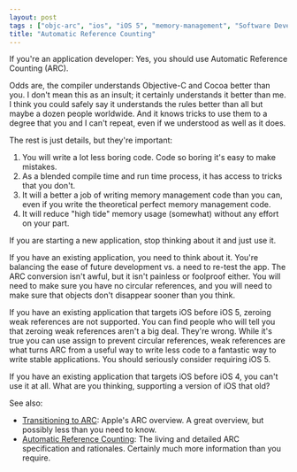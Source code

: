 ```yaml
---
layout: post
tags : ["objc-arc", "ios", "iOS 5", "memory-management", "Software Development", "Xcode", "coding"]
title: "Automatic Reference Counting"
---
```

If you're an application developer: Yes, you should use Automatic Reference Counting (ARC).

Odds are, the compiler understands Objective-C and Cocoa better than you. I don't mean this as an insult; it certainly understands it better than me. I think you could safely say it understands the rules better than all but maybe a dozen people worldwide. And it knows tricks to use them to a degree that you and I can't repeat, even if we understood as well as it does.

The rest is just details, but they're important:

1. You will write a lot less boring code. Code so boring it's easy to make mistakes.
2. As a blended compile time and run time process, it has access to tricks that you don't.
3. It will a better a job of writing memory management code than you can, even if you write the theoretical perfect memory management code.
4. It will reduce "high tide" memory usage (somewhat) without any effort on your part.

If you are starting a new application, stop thinking about it and just use it.

If you have an existing application, you need to think about it. You're balancing the ease of future development vs. a need to re-test the app. The ARC conversion isn't awful, but it isn't painless or foolproof either. You will need to make sure you have no circular references, and you will need to make sure that objects don't disappear sooner than you think.

If you have an existing application that targets iOS before iOS 5, zeroing weak references are not supported. You can find people who will tell you that zeroing weak references aren't a big deal. They're wrong. While it's true you can use assign to prevent circular references, weak references are what turns ARC from a useful way to write less code to a fantastic way to write stable applications. You should seriously consider requiring iOS 5.

If you have an existing application that targets iOS before iOS 4, you can't use it at all. What are you thinking, supporting a version of iOS that old?

See also:

* [Transitioning to ARC](https://developer.apple.com/library/ios/#releasenotes/ObjectiveC/RN-TransitioningToARC/Introduction/Introduction.html#//apple_ref/doc/uid/TP40011226): Apple's ARC overview. A great overview, but possibly less than you need to know.
* [Automatic Reference Counting](http://clang.llvm.org/docs/AutomaticReferenceCounting.html): The living and detailed ARC specification and rationales. Certainly much more information than you require.
